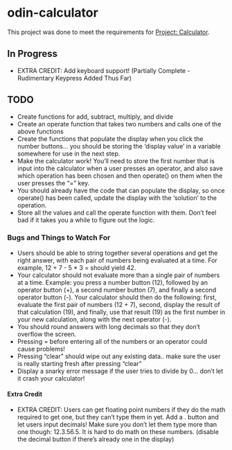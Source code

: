 # odin-calculator

This project was done to meet the requirements for [Project: Calculator](https://www.theodinproject.com/paths/foundations/courses/foundations/lessons/calculator).

## In Progress

- EXTRA CREDIT: Add keyboard support! (Partially Complete - Rudimentary Keypress Added Thus Far)

## TODO

- Create functions for add, subtract, multiply, and divide
- Create an operate function that takes two numbers and calls one of the above functions
- Create the functions that populate the display when you click the number buttons… you should be storing the ‘display value’ in a variable somewhere for use in the next step.
- Make the calculator work! You’ll need to store the first number that is input into the calculator when a user presses an operator, and also save which operation has been chosen and then operate() on them when the user presses the “=” key.
- You should already have the code that can populate the display, so once operate() has been called, update the display with the ‘solution’ to the operation.
- Store all the values and call the operate function with them. Don’t feel bad if it takes you a while to figure out the logic.

### Bugs and Things to Watch For

- Users should be able to string together several operations and get the right answer, with each pair of numbers being evaluated at a time. For example, 12 + 7 - 5 \* 3 = should yield 42.
- Your calculator should not evaluate more than a single pair of numbers at a time. Example: you press a number button (12), followed by an operator button (+), a second number button (7), and finally a second operator button (-). Your calculator should then do the following: first, evaluate the first pair of numbers (12 + 7), second, display the result of that calculation (19), and finally, use that result (19) as the first number in your new calculation, along with the next operator (-).
- You should round answers with long decimals so that they don’t overflow the screen.
- Pressing = before entering all of the numbers or an operator could cause problems!
- Pressing “clear” should wipe out any existing data.. make sure the user is really starting fresh after pressing “clear”
- Display a snarky error message if the user tries to divide by 0… don’t let it crash your calculator!

#### Extra Credit

- EXTRA CREDIT: Users can get floating point numbers if they do the math required to get one, but they can’t type them in yet. Add a . button and let users input decimals! Make sure you don’t let them type more than one though: 12.3.56.5. It is hard to do math on these numbers. (disable the decimal button if there’s already one in the display)
